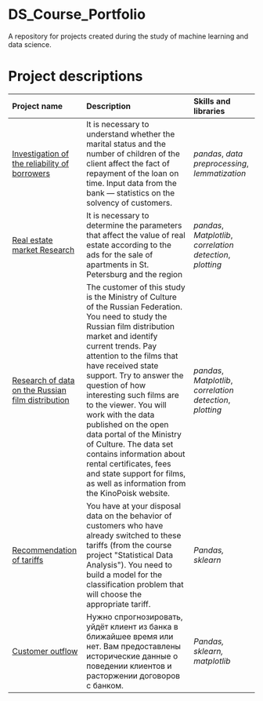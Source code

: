 # DS_Course_Portfolio

A repository for projects created during the study of machine learning and data science.

# Project descriptions

| Project name | Description | Skills and libraries | 
| :---------------------- | :---------------------- | :---------------------- |
|[Investigation of the reliability of borrowers](Investigation-of-the-reliability-of-borrowers) | It is necessary to understand whether the marital status and the number of children of the client affect the fact of repayment of the loan on time. Input data from the bank — statistics on the solvency of customers.| *pandas*, *data preprocessing*, *lemmatization* |
|[Real estate market Research](Real-estate-market-Research) | It is necessary to determine the parameters that affect the value of real estate according to the ads for the sale of apartments in St. Petersburg and the region | *pandas*, *Matplotlib*, *correlation detection*, *plotting* |
|[Research of data on the Russian film distribution](Research-of-data-on-the-Russian-film-distribution) | The customer of this study is the Ministry of Culture of the Russian Federation. You need to study the Russian film distribution market and identify current trends. Pay attention to the films that have received state support. Try to answer the question of how interesting such films are to the viewer. You will work with the data published on the open data portal of the Ministry of Culture. The data set contains information about rental certificates, fees and state support for films, as well as information from the KinoPoisk website. | *pandas*, *Matplotlib*, *correlation detection*, *plotting* |
|[Recommendation of tariffs](Recommendation-of-tariffs) | You have at your disposal data on the behavior of customers who have already switched to these tariffs (from the course project "Statistical Data Analysis"). You need to build a model for the classification problem that will choose the appropriate tariff. | *Pandas, sklearn* |
|[Customer outflow](Customer-outflow) |Нужно спрогнозировать, уйдёт клиент из банка в ближайшее время или нет. Вам предоставлены исторические данные о поведении клиентов и расторжении договоров с банком.  | *Pandas, sklearn, matplotlib* |
